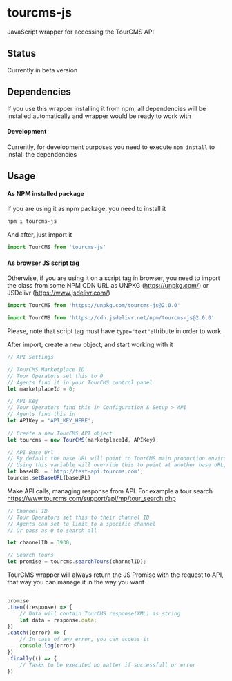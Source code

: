 # tourcms-js

JavaScript wrapper for accessing the TourCMS API

## Status

Currently in beta version

## Dependencies
If you use this wrapper installing it from npm, all dependencies will be installed automatically and wrapper would be ready to work with

#### Development
Currently, for development purposes you need to execute `npm install` to install the dependencies

## Usage
#### As NPM installed package

If you are using it as npm package, you need to install it
```sh
npm i tourcms-js
```
And after, just import it
```js
import TourCMS from 'tourcms-js'
```

#### As browser JS script tag
Otherwise, if you are using it on a script tag in browser, you need to import the class from some NPM CDN URL as UNPKG (https://unpkg.com/) or JSDelivr (https://www.jsdelivr.com/)
```js
import TourCMS from 'https://unpkg.com/tourcms-js@2.0.0'

import TourCMS from 'https://cdn.jsdelivr.net/npm/tourcms-js@2.0.0'
```
Please, note that script tag must have ```type="text"```attribute in order to work.


After import, create a new object, and start working with it

```js
// API Settings

// TourCMS Marketplace ID
// Tour Operators set this to 0
// Agents find it in your TourCMS control panel
let marketplaceId = 0;

// API Key
// Tour Operators find this in Configuration & Setup > API
// Agents find this in  
let APIKey = 'API_KEY_HERE';
 
// Create a new TourCMS API object
let tourcms = new TourCMS(marketplaceId, APIKey);

// API Base Url
// By default the base URL will point to TourCMS main production environment. 
// Using this variable will override this to point at another base URL, intended for testing purposes.
let baseURL = 'http://test-api.tourcms.com';
tourcms.setBaseURL(baseURL)

```

Make API calls, managing response from API. For example a tour search
https://www.tourcms.com/support/api/mp/tour_search.php

```js
// Channel ID
// Tour Operators set this to their channel ID
// Agents can set to limit to a specific channel
// Or pass as 0 to search all

let channelID = 3930;

// Search Tours
let promise = tourcms.searchTours(channelID);
```
TourCMS wrapper will always return the JS Promise with the request to API, that way
you can manage it in the way you want

```js

promise
.then((response) => {
    // Data will contain TourCMS response(XML) as string
    let data = response.data;
})
.catch((error) => {
    // In case of any error, you can access it
    console.log(error)
})
.finally(() => {
    // Tasks to be executed no matter if successfull or error
})
```
